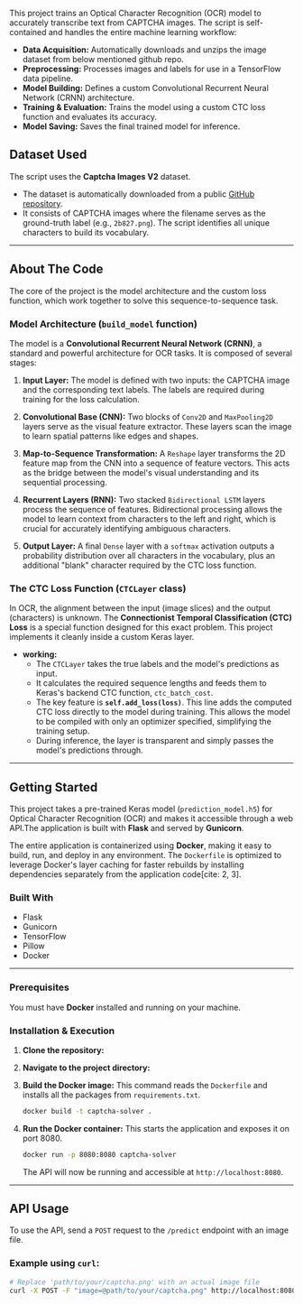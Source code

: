 This project trains an Optical Character Recognition (OCR) model to accurately transcribe text from CAPTCHA images. The script is self-contained and handles the entire machine learning workflow:

* **Data Acquisition:** Automatically downloads and unzips the image dataset from below mentioned github repo.
* **Preprocessing:** Processes images and labels for use in a TensorFlow data pipeline.
* **Model Building:** Defines a custom Convolutional Recurrent Neural Network (CRNN) architecture.
* **Training & Evaluation:** Trains the model using a custom CTC loss function and evaluates its accuracy.
* **Model Saving:** Saves the final trained model for inference.

## Dataset Used

The script uses the **Captcha Images V2** dataset.

*  The dataset is automatically downloaded from a public [GitHub repository](https://github.com/AakashKumarNain/CaptchaCracker/raw/master/captcha_images_v2.zip).
*  It consists of CAPTCHA images where the filename serves as the ground-truth label (e.g., `2b827.png`). The script identifies all unique characters to build its vocabulary.

---

## About The Code

The core of the project is the model architecture and the custom loss function, which work together to solve this sequence-to-sequence task.

### Model Architecture (`build_model` function)

The model is a **Convolutional Recurrent Neural Network (CRNN)**, a standard and powerful architecture for OCR tasks. It is composed of several stages:

1.  **Input Layer:** The model is defined with two inputs: the CAPTCHA image and the corresponding text labels. The labels are required during training for the loss calculation.

2.  **Convolutional Base (CNN):** Two blocks of `Conv2D` and `MaxPooling2D` layers serve as the visual feature extractor. These layers scan the image to learn spatial patterns like edges and shapes.

3.  **Map-to-Sequence Transformation:** A `Reshape` layer transforms the 2D feature map from the CNN into a sequence of feature vectors. This acts as the bridge between the model's visual understanding and its sequential processing.

4.  **Recurrent Layers (RNN):** Two stacked `Bidirectional LSTM` layers process the sequence of features. Bidirectional processing allows the model to learn context from characters to the left and right, which is crucial for accurately identifying ambiguous characters.

5.  **Output Layer:** A final `Dense` layer with a `softmax` activation outputs a probability distribution over all characters in the vocabulary, plus an additional "blank" character required by the CTC loss function.

### The CTC Loss Function (`CTCLayer` class)

In OCR, the alignment between the input (image slices) and the output (characters) is unknown. The **Connectionist Temporal Classification (CTC) Loss** is a special function designed for this exact problem. This project implements it cleanly inside a custom Keras layer.

* **working:**
    * The `CTCLayer` takes the true labels and the model's predictions as input.
    * It calculates the required sequence lengths and feeds them to Keras's backend CTC function, `ctc_batch_cost`.
    * The key feature is **`self.add_loss(loss)`**. This line adds the computed CTC loss directly to the model during training. This allows the model to be compiled with only an optimizer specified, simplifying the training setup.
    * During inference, the layer is transparent and simply passes the model's predictions through.

---

## Getting Started
This project takes a pre-trained Keras model (`prediction_model.h5`) for Optical Character Recognition (OCR) and makes it accessible through a web API.The application is built with **Flask** and served by **Gunicorn**.

The entire application is containerized using **Docker**, making it easy to build, run, and deploy in any environment. The `Dockerfile` is optimized to leverage Docker's layer caching for faster rebuilds by installing dependencies separately from the application code[cite: 2, 3].

### Built With
* Flask 
* Gunicorn
* TensorFlow
* Pillow
* Docker

---


### Prerequisites
You must have **Docker** installed and running on your machine.

### Installation & Execution

1.  **Clone the repository:**
    
2.  **Navigate to the project directory:**
  
3.  **Build the Docker image:** This command reads the `Dockerfile` and installs all the packages from `requirements.txt`.
    ```sh
    docker build -t captcha-solver .
    ```
4.  **Run the Docker container:** This starts the application and exposes it on port 8080.
    ```sh
    docker run -p 8080:8080 captcha-solver
    ```
    The API will now be running and accessible at `http://localhost:8080`.

---

## API Usage

To use the API, send a `POST` request to the `/predict` endpoint with an image file.

### Example using `curl`:
```sh
# Replace 'path/to/your/captcha.png' with an actual image file
curl -X POST -F "image=@path/to/your/captcha.png" http://localhost:8080/predict
